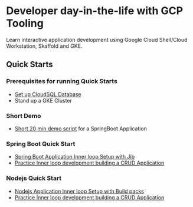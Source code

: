 # Developer day-in-the-life with GCP Tooling

Learn interactive application development using Google Cloud Shell/Cloud Workstation, Skaffold and GKE.

## Quick Starts

### Prerequisites for running Quick Starts
* [Set up CloudSQL Database](./SetupCloudSQL.md)
* Stand up a GKE Cluster

### Short Demo
* [Short 20 min demo script](./SpringBootShortDemo.md) for a SpringBoot Application

### Spring Boot Quick Start
* [Spring Boot Application Inner loop Setup with Jib](./SpringBootInnerLoopSetup.md)
* [Practice Inner loop development building a CRUD Application](./SpringBootApplicationDevelopment.md) 

### Nodejs Quick Start
* [Nodejs Application Inner loop Setup with Build packs](./NodeJsInnerLoopSetup.md)
* [Practice Inner loop development building a CRUD Application](./NodejsApplicationDevelopment.md)


